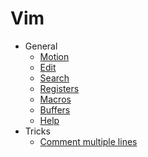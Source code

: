 # Vim

*  General
   *  [Motion](motion.md)
   *  [Edit](edit.md)
   *  [Search](search.md)
   *  [Registers](registers.md)
   *  [Macros](macros.md)
   *  [Buffers](buffers.md)
   *  [Help](help.md)
*  Tricks
   *  [Comment multiple lines](tricks/comment_multiple_lines.md)

